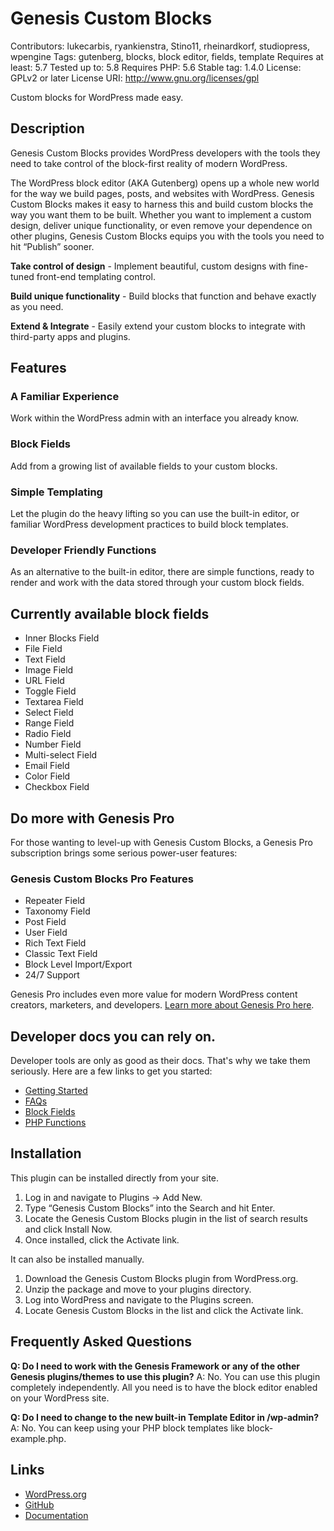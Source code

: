 # Genesis Custom Blocks #

Contributors: lukecarbis, ryankienstra, Stino11, rheinardkorf, studiopress, wpengine
Tags: gutenberg, blocks, block editor, fields, template
Requires at least: 5.7
Tested up to: 5.8
Requires PHP: 5.6
Stable tag: 1.4.0
License: GPLv2 or later
License URI: http://www.gnu.org/licenses/gpl

Custom blocks for WordPress made easy.

## Description ##

Genesis Custom Blocks provides WordPress developers with the tools they need to take control of the block-first reality of modern WordPress.

The WordPress block editor (AKA Gutenberg) opens up a whole new world for the way we build pages, posts, and websites with WordPress. Genesis Custom Blocks makes it easy to harness this and build custom blocks the way you want them to be built. Whether you want to implement a custom design, deliver unique functionality, or even remove your dependence on other plugins, Genesis Custom Blocks equips you with the tools you need to hit “Publish” sooner.

**Take control of design** - Implement beautiful, custom designs with fine-tuned front-end templating control.

**Build unique functionality** - Build blocks that function and behave exactly as you need.

**Extend & Integrate** - Easily extend your custom blocks to integrate with third-party apps and plugins.

## Features ##

### A Familiar Experience ###
Work within the WordPress admin with an interface you already know.

### Block Fields ###
Add from a growing list of available fields to your custom blocks.

### Simple Templating ###
Let the plugin do the heavy lifting so you can use the built-in editor, or familiar WordPress development practices to build block templates.

### Developer Friendly Functions ###
As an alternative to the built-in editor, there are simple functions, ready to render and work with the data stored through your custom block fields.

## Currently available block fields ##
* Inner Blocks Field
* File Field
* Text Field
* Image Field
* URL Field
* Toggle Field
* Textarea Field
* Select Field
* Range Field
* Radio Field
* Number Field
* Multi-select Field
* Email Field
* Color Field
* Checkbox Field

## Do more with Genesis Pro ##
For those wanting to level-up with Genesis Custom Blocks, a Genesis Pro subscription brings some serious power-user features:

### Genesis Custom Blocks Pro Features ###
* Repeater Field
* Taxonomy Field
* Post Field
* User Field
* Rich Text Field
* Classic Text Field
* Block Level Import/Export
* 24/7 Support

Genesis Pro includes even more value for modern WordPress content creators, marketers, and developers. [Learn more about Genesis Pro here](https://www.studiopress.com/genesis-pro/).

## Developer docs you can rely on. ##
Developer tools are only as good as their docs. That's why we take them seriously. Here are a few links to get you started:

* [Getting Started](https://developer.wpengine.com/genesis-custom-blocks/get-started/)
* [FAQs](https://developer.wpengine.com/genesis-custom-blocks/faqs/)
* [Block Fields](https://developer.wpengine.com/genesis-custom-blocks/fields/)
* [PHP Functions](https://developer.wpengine.com/genesis-custom-blocks/functions/)

## Installation ##
This plugin can be installed directly from your site.
1. Log in and navigate to Plugins → Add New.
2. Type “Genesis Custom Blocks” into the Search and hit Enter.
3. Locate the Genesis Custom Blocks plugin in the list of search results and click Install Now.
4. Once installed, click the Activate link.

It can also be installed manually.
1. Download the Genesis Custom Blocks plugin from WordPress.org.
2. Unzip the package and move to your plugins directory.
3. Log into WordPress and navigate to the Plugins screen.
4. Locate Genesis Custom Blocks in the list and click the Activate link.

## Frequently Asked Questions ##
**Q: Do I need to work with the Genesis Framework or any of the other Genesis plugins/themes to use this plugin?**
A: No. You can use this plugin completely independently. All you need is to have the block editor enabled on your WordPress site.

**Q: Do I need to change to the new built-in Template Editor in /wp-admin?**
A: No. You can keep using your PHP block templates like block-example.php.

## Links ##
* [WordPress.org](https://wordpress.org/plugins/genesis-custom-blocks)
* [GitHub](https://github.com/studiopress/genesis-custom-blocks)
* [Documentation](https://developer.wpengine.com/genesis-custom-blocks)
